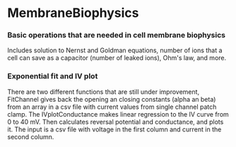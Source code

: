 # MembraneBiophysics

### Basic operations that are needed in cell membrane biophysics
Includes solution to Nernst and Goldman equations, number of ions that a cell can save as a capacitor (number of leaked ions), Ohm's law, and more.

### Exponential fit and IV plot
There are two different functions that are still under improvement, FitChannel gives back the opening an closing constants (alpha an beta) from an array in a csv file with current values from single channel patch clamp. The IVplotConductance makes linear regression to the IV curve from 0 to 40 mV. Then calculates reversal potential and conductance, and plots it. The input is a csv file with voltage in the first column and current in the second column.